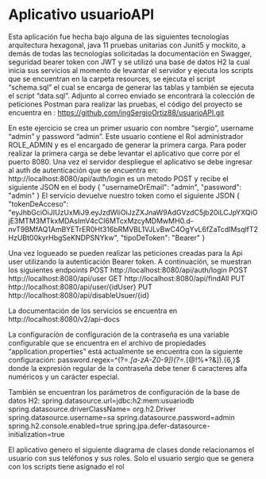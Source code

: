 # Aplicativo usuarioAPI
Esta aplicación fue hecha bajo alguna de las siguientes tecnologías arquitectura hexagonal, java 11 pruebas unitarias con Junit5 y mockito, a demás de todas las tecnologías solicitadas
la documentación en Swagger, seguridad bearer token con JWT y se utilizó una base de datos H2 la cual inicia sus servicios al momento de levantar el servidor
y ejecuta los scripts que se encuentran en la carpeta resources, se ejecuta el script “schema.sql” el cual se encarga de generar
las tablas y también se ejecuta el script “data.sql”. Adjunto al correo enviado se encontrará la colección de peticiones Postman para realizar las pruebas, el código del proyecto se encuentra en :
https://github.com/ingSergioOrtiz88/usuarioAPI.git

En este ejercicio se crea un primer usuario con nombre “sergio”,  username “admin” y password “admin”. Este usuario contiene el Rol administrador ROLE_ADMIN
y es el encargado de generar la primera carga. Para poder realizar la primera carga se debe levantar el aplicativo que corre por el puerto 8080.
Una vez el servidor despliegue el aplicativo se debe ingresar al auth de autenticación que se encuentra en:
http://localhost:8080/api/auth/login 
es un metodo POST y recibe el siguiente JSON en el body
{
"usernameOrEmail": "admin",
"password": "admin"
}
El servicio devuelve nuestro token como el siguiente JSON
{
"tokenDeAcceso": "eyJhbGciOiJIUzUxMiJ9.eyJzdWIiOiJzZXJnaW9AdGVzdC5jb20iLCJpYXQiOjE3MTM3MTkxMDAsImV4cCI6MTcxMzcyMDMwMH0.d-nvT9BMfAQ1AmBYETrER0Ht316bRMVBL1VJLvBwC4OgYvL6fZaTcdIMsqlfT2HzUBt00kyrHbgSeKNDPSNYkw",
"tipoDeToken": "Bearer"
}

Una vez logueado se pueden realizar las peticiones creadas para la Api user utilizando la autenticación Bearer token. A continuación, se muestran los siguientes endpoints
POST http://localhost:8080/api/auth/login
POST http://localhost:8080/api/user
GET http://localhost:8080/api/findAll
PUT http://localhost:8080/api/user/{idUser}
PUT http://localhost:8080/api/disableUsuer/{id}

La documentación de los servicios se encuentra en http://localhost:8080/v2/api-docs

La configuración de configuración de la contraseña es una variable configurable que se encuentra en el archivo de propiedades “application.properties” está actualmente se encuentra con la siguiente configuración:
password.regex=^(?=.*[a-zA-Z0-9])(?=.*[$@$!%*?&]).{6,}$
donde la expresión regular de la contraseña debe tener 6 caracteres alfa numéricos y un carácter especial.

También se encuentran los parámetros de configuración de la base de datos H2:
spring.datasource.url=jdbc:h2:mem:usuariodb
spring.datasource.driverClassName= org.h2.Driver
spring.datasource.username=sa
spring.datasource.password=admin
spring.h2.console.enabled=true
spring.jpa.defer-datasource-initialization=true








El aplicativo genero el siguiente diagrama de clases donde relacionamos el usuario con sus teléfonos y sus roles. Solo el usuario sergio que se genera con los scripts tiene asignado el rol
 
